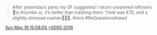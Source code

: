 > After yesterday’s party my GF suggested I return unopened leftovers 🍾to \#Jumbo 🔙, it’s better than trashing them\. Yield was €70, and a slightly stressed cashier🙍🏼‍♀️\. \#nice \#NoQuestionsAsked

<img src="../../media/tweet.ico" width="12" /> [Sun May 19 15:58:05 +0000 2019](https://twitter.com/DromerDenker/status/1130140578543525889)